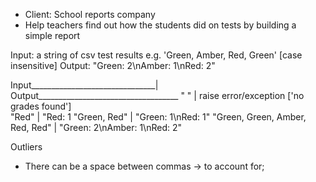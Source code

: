 * Client: School reports company
* Help teachers find out how the students did on tests by building a simple report 


Input: a string of csv test results e.g. 'Green, Amber, Red, Green' [case insensitive]
Output: "Green: 2\nAmber: 1\nRed: 2"

Input_______________________________| Output___________________________________
" "                                 | raise error/exception ['no grades found']  
"Red"                               | "Red: 1
"Green, Red"                        | "Green: 1\nRed: 1"
"Green, Green, Amber, Red, Red"     | "Green: 2\nAmber: 1\nRed: 2"

Outliers
* There can be a space between commas -> to account for;

